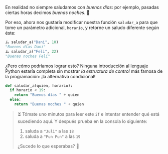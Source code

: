 En realidad no siempre saludamos con _buenos días_: por ejemplo, pasadas ciertas horas decimos _buenas noches_. :night_with_stars: 

Por eso, ahora nos gustaría modificar nuestra función `saludar_a` para que tome un parámetro adicional, `horario`, y retorne un saludo diferente según éste: 

```python
ム saludar_a("Dani", 10)
"Buenos días Dani"
ム saludar_a("Feli", 22)
"Buenas noches Feli"
```

¿Pero cómo podríamos lograr esto? Ninguna introducción al lenguaje Python estaría completa sin mostrar _la estructura de control_ más famosa de la programación: ¡la alternativa condicional!

```python
def saludar_a(quien, horario):
  if horario < 19:
    return "Buenos días " + quien
  else:
    return "Buenas noches " + quien
```

> :hourglass_flowing_sand: Tómate uno minutos para leer este `if` e intentar entender qué está sucediendo aquí. Y después prueba en la consola lo siguiente: 
>
>  1. saluda a `"Juli"` a las `18`
>  2. saluda a `"Pun Pun"` a las `19`
>
> ¿Sucede lo que esperabas? :thinking:
